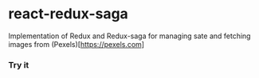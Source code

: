 # react-redux-saga
Implementation of Redux and Redux-saga for managing sate and fetching images from (Pexels)[https://pexels.com]

### Try it

